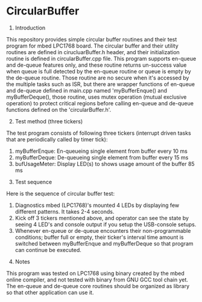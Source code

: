 CircularBuffer
==============

1. Introduction

This repository provides simple circular buffer routines and their test program for mbed LPC1768 board.
The circular buffer and their utility routines are defined in cirucluarBuffer.h header, and their initialization routine is defined in circularBuffer.cpp file. This program supports en-queue and de-queue features only, and these routine returns un-success value when queue is full detected by the en-queue routine or queue is empty by the de-queue routine. Those routine are no secure when it's accessed by the multiple tasks such as ISR, but there are wrapper functions of en-queue and de-queue defined in main.cpp named 'myBufferEnque() and myBufferDeque(), those routine, uses mutex operation (mutual exclusive operation) to protect critical regions before calling en-queue and de-queue functions defined on the 'circularBuffer.h'.

2. Test method (three tickers)

  The test program consists of following three tickers (interrupt driven tasks that are periodically called by timer tick):

1)  myBufferEnque:  En-queueing single element from buffer every 10 ms
2)  myBufferDeque:  De-queueing single element from buffer every 15 ms
3)  bufUsageMeter:   Display LED(s) to shows usage amount of the buffer 85 ms

3. Test sequence

Here is the sequence of circular buffer test:

1) Diagnostics mbed (LPC1768)'s mounted 4 LEDs by displaying few different patterns. It takes 2-4 seconds.
2) Kick off 3 tickers mentioned above, and operator can see the state by seeing 4 LED's and console output if you setup the USB-console setups.
3) Whenever en-queue or de-queue encounters their non-programmable conditions; buffer full or empty, their ticker's interval time amount is switched between myBufferEnque and myBufferDeque so that program can continue be executed.
 
4. Notes

This program was tested on LPC1768 using binary created by the mbed online compiler, and not tested with binary from GNU GCC tool chain yet.
The en-queue and de-queue core routines should be organized as library so that other application can use it.
